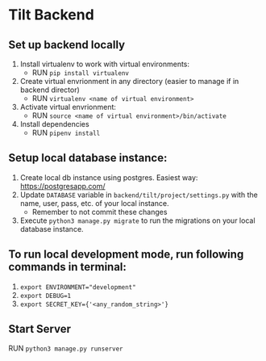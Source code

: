 # Tilt Backend

## Set up backend locally
1. Install virtualenv to work with virtual environments:
      - RUN `pip install virtualenv`
2. Create virtual envrionment in any directory (easier to manage if in backend director)
      - RUN `virtualenv <name of virtual environment>`
3. Activate virtual envrionment: 
      - RUN `source <name of virtual environment>/bin/activate`
4. Install dependencies
      - RUN `pipenv install`

## Setup local database instance:
1. Create local db instance using postgres. Easiest way: https://postgresapp.com/
2. Update `DATABASE` variable in `backend/tilt/project/settings.py` with the name, user, pass, etc. of your local instance.
      - Remember to not commit these changes
3. Execute `python3 manage.py migrate` to run the migrations on your local database instance.

## To run local development mode, run following commands in terminal:
1. `export ENVIRONMENT="development"`
2. `export DEBUG=1`
3. `export SECRET_KEY={'<any_random_string>'}`

## Start Server

RUN `python3 manage.py runserver`
